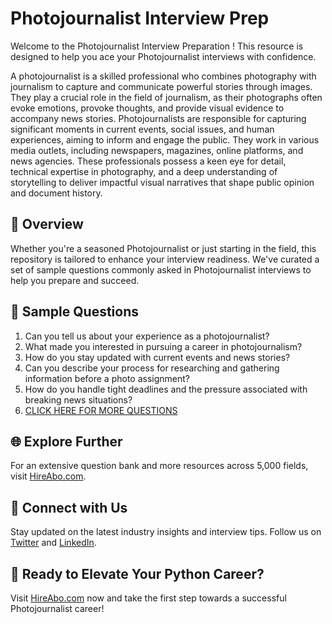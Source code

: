 # Photojournalist Interview Prep

Welcome to the Photojournalist Interview Preparation ! This resource is designed to help you ace your Photojournalist interviews with confidence.

A photojournalist is a skilled professional who combines photography with journalism to capture and communicate powerful stories through images. They play a crucial role in the field of journalism, as their photographs often evoke emotions, provoke thoughts, and provide visual evidence to accompany news stories. Photojournalists are responsible for capturing significant moments in current events, social issues, and human experiences, aiming to inform and engage the public. They work in various media outlets, including newspapers, magazines, online platforms, and news agencies. These professionals possess a keen eye for detail, technical expertise in photography, and a deep understanding of storytelling to deliver impactful visual narratives that shape public opinion and document history.

## 🚀 Overview

Whether you're a seasoned Photojournalist or just starting in the field, this repository is tailored to enhance your interview readiness. We've curated a set of sample questions commonly asked in Photojournalist interviews to help you prepare and succeed.

## 📝 Sample Questions

1. Can you tell us about your experience as a photojournalist?
2. What made you interested in pursuing a career in photojournalism?
3. How do you stay updated with current events and news stories?
4. Can you describe your process for researching and gathering information before a photo assignment?
5. How do you handle tight deadlines and the pressure associated with breaking news situations?
6. [CLICK HERE FOR MORE QUESTIONS](https://hireabo.com/job/8_0_3/Photojournalist)

## 🌐 Explore Further

For an extensive question bank and more resources across 5,000 fields, visit [HireAbo.com](https://www.hireabo.com).

## 📱 Connect with Us

Stay updated on the latest industry insights and interview tips. Follow us on [Twitter](https://twitter.com/hireabo) and [LinkedIn](https://www.linkedin.com/in/hire-abo-3609972a8/).

## 🚀 Ready to Elevate Your Python Career?

Visit [HireAbo.com](https://www.hireabo.com) now and take the first step towards a successful Photojournalist career!